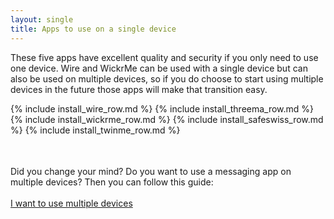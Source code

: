 ```yaml
---
layout: single
title: Apps to use on a single device
---
```

These five apps have excellent quality and security if you only need to use one device.  Wire and WickrMe can be used with a single device but can also be used on multiple devices, so if you do choose to start using multiple devices in the future those apps will make that transition easy.<br>
<table>
{% include install_wire_row.md %}
{% include install_threema_row.md %}
{% include install_wickrme_row.md %}
{% include install_safeswiss_row.md %}
{% include install_twinme_row.md %}
</table>


<br>
Did you change your mind?  Do you want to use a messaging app on multiple devices?  Then you can follow this guide:<br>
<br>
<a href="guide_multiple_devices.html" {{ site.class_button_internal }}>I want to use multiple devices</a><br>

